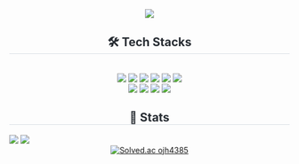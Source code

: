 

<div align="center">
    <img src="https://capsule-render.vercel.app/api?type=wave&color=0:a2d5e2,100:eeeef2&height=120&text=&animation=&fontColor=000000&fontSize=70" />
</div>

<div align="center">
    <h2 style="border-bottom: 1px solid #d8dee4; color: #282d33;"> 🛠️ Tech Stacks </h2><br>
    <div style="margin: 0 auto; text-align: center;">
        <img src="https://img.shields.io/badge/Spring-6DB33F?style=for-the-badge&logo=Spring&logoColor=white">
        <img src="https://img.shields.io/badge/Spring%20Boot-6DB33F?style=for-the-badge&logo=Spring%20Boot&logoColor=white">
        <img src="https://img.shields.io/badge/Java-007396?style=for-the-badge&logo=Java&logoColor=white">
        <img src="https://img.shields.io/badge/Redis-d82c20?style=for-the-badge&logo=redis&logoColor=white">
        <img src="https://img.shields.io/badge/MySQL-4479A1?style=for-the-badge&logo=MySQL&logoColor=white">
        <img src="https://img.shields.io/badge/MariaDB-003545?style=for-the-badge&logo=MariaDB&logoColor=white"><br/>
        <img src="https://img.shields.io/badge/Docker-2496ED?style=for-the-badge&logo=Docker&logoColor=white">
        <img src="https://img.shields.io/badge/Git-F05032?style=for-the-badge&logo=Git&logoColor=white">
        <img src="https://img.shields.io/badge/Github-181717?style=for-the-badge&logo=Github&logoColor=white">
        <img src="https://img.shields.io/badge/Slack-4A154B?style=for-the-badge&logo=Slack&logoColor=white">
    </div>
</div>



<div align="center">
    <h2 style="border-bottom: 1px solid #d8dee4; color: #282d33;"> 🏅 Stats </h2> <div style="text-align: left;"> <img src="https://github-readme-stats.vercel.app/api?username=5jeong&bg_color=60,a2d5e2,eeeef2&title_color=000000&text_color=000000"
         /> <img src="https://github-readme-stats.vercel.app/api/top-langs/?username=5jeong&layout=compact&bg_color=60,a2d5e2,eeeef2&title_color=000000&text_color=000000"
           /> </div> 
</div>

<div align="center">
    <!-- Solved.ac Badge -->
    <a href="https://solved.ac/ojh4385">
        <img src="http://mazassumnida.wtf/api/generate_badge?boj=ojh4385" alt="Solved.ac ojh4385"/>
    </a>
</div>
